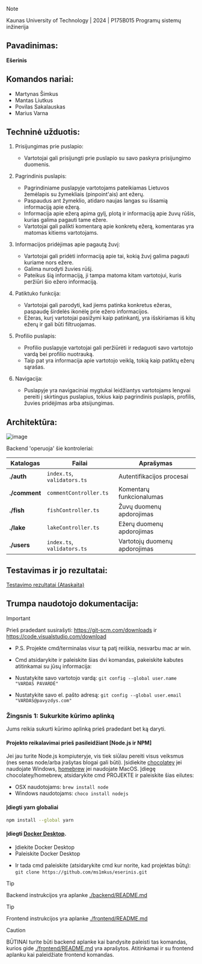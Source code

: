 > [!NOTE]
> Kaunas University of Technology | 2024 | P175B015 Programų sistemų inžinerija

## Pavadinimas:
  **Ešerinis**

## Komandos nariai:
  - Martynas Šimkus
  - Mantas Liutkus
  - Povilas Sakalauskas
  - Marius Varna

## Techninė užduotis:

1. Prisijungimas prie puslapio:

   - Vartotojai gali prisijungti prie puslapio su savo paskyra prisijungimo duomenis.
2. Pagrindinis puslapis:

   - Pagrindiniame puslapyje vartotojams pateikiamas Lietuvos žemėlapis su žymekliais (pinpoint'ais) ant ežerų.
   - Paspaudus ant žymeklio, atidaro naujas langas su išsamią informaciją apie ežerą.
   - Informacija apie ežerą apima gylį, plotą ir informaciją apie žuvų rūšis, kurias galima pagauti tame ežere.
   - Vartotojai gali palikti komentarą apie konkretų ežerą, komentaras yra matomas kitiems vartotojams.
3. Informacijos pridėjimas apie pagautą žuvį:

   - Vartotojai gali pridėti informaciją apie tai, kokią žuvį galima pagauti kuriame nors ežere.
   - Galima nurodyti žuvies rūšį.
   - Pateikus šią informaciją, ji tampa matoma kitam vartotojui, kuris peržiūri šio ežero informaciją.
4. Patiktuko funkcija:

   - Vartotojai gali parodyti, kad jiems patinka konkretus ežeras, paspaudę širdelės ikonėlę prie ežero informacijos.
   - Ežeras, kurį vartotojai pasižymi kaip patinkantį, yra išskiriamas iš kitų ežerų ir gali būti filtruojamas.
5. Profilio puslapis:

   - Profilio puslapyje vartotojai gali peržiūrėti ir redaguoti savo vartotojo vardą bei profilio nuotrauką.
   - Taip pat yra informacija apie vartotojo veiklą, tokią kaip patiktų ežerų sąrašas.
6. Navigacija:

   - Puslapyje yra navigaciniai mygtukai leidžiantys vartotojams lengvai pereiti į skirtingus puslapius, tokius kaip pagrindinis puslapis, profilis, žuvies pridėjimas arba atsijungimas.

## Architektūra:
![image](https://github.com/ms1mkus/eserinis/assets/73387448/c9805a31-b4a5-4b07-831c-12a807025a93)

Backend 'operuoja' šie kontroleriai:

| Katalogas       | Failai                       | Aprašymas                             |
|-----------------|------------------------------|--------------------------------------|
| **./auth**      | `index.ts`, `validators.ts`  | Autentifikacijos procesai            |
| **./comment**   | `commentController.ts`       | Komentarų funkcionalumas             |
| **./fish**      | `fishController.ts`          | Žuvų duomenų apdorojimas             |
| **./lake**      | `lakeController.ts`          | Ežerų duomenų apdorojimas            |
| **./users**     | `index.ts`, `validators.ts`  | Vartotojų duomenų apdorojimas        |


## Testavimas ir jo rezultatai:

[Testavimo rezultatai (Ataskaita)](./Unit_Tests.pdf)

## Trumpa naudotojo dokumentacija:

> [!IMPORTANT]
> Prieš pradedant susirašyti: https://git-scm.com/downloads ir https://code.visualstudio.com/download 
  
  * P.S. Projekte cmd/terminalas visur tą patį reiškia, nesvarbu mac ar win.
  
  * Cmd atsidarykite ir paleiskite šias dvi komandas, pakeiskite kabutes atitinkamai su jūsų informacija:
  
  * Nustatykite savo vartotojo vardą: `git config --global user.name "VARDAS PAVARDĖ"`
  * Nustatykite savo el. pašto adresą: `git config --global user.email "VARDAS@pavyzdys.com"`
  
  ### Žingsnis 1: Sukurkite kūrimo aplinką
  
  Jums reikia sukurti kūrimo aplinką prieš pradedant bet ką daryti.
  
  #### Projekto reikalavimai prieš pasileidžiant [Node.js ir NPM]
  Jei jau turite Node.js kompiuteryje, vis tiek siūlau pereiti visus veiksmus (nes senas node/arba įrašytas blogai gali būti).
  Įsidiekite [chocolatey](https://chocolatey.org/install) jei naudojate Windows, [homebrew](http://brew.sh) jei naudojate MacOS.
  Įdiegę chocolatey/homebrew, atsidarykite cmd PROJEKTE ir paleiskite šias eilutes:
  
  - OSX naudotojams: `brew install node`
  - Windows naudotojams: `choco install nodejs`
  
  #### Įdiegti yarn globaliai
  
  ```bash
  npm install --global yarn
  ```
  
  #### Įdiegti [Docker Desktop](https://www.docker.com/products/docker-desktop).
  
  - Įdiekite Docker Desktop
  - Paleiskite Docker Desktop
  
  * Ir tada cmd paleiskite (atsidarykite cmd kur norite, kad projektas būtų): `git clone https://github.com/ms1mkus/eserinis.git`

> [!TIP]
> Backend instrukcijos yra aplanke [./backend/README.md](./backend/README.md)

> [!TIP]
> Frontend instrukcijos yra aplanke [./frontend/README.md](./frontend/README.md)

> [!CAUTION]
> BŪTINAI turite būti backend aplanke kai bandysite paleisti tas komandas, kurios gide [./frontend/README.md](./frontend/README.md) yra aprašytos.
  Atitinkamai ir su frontend aplanku kai paleidžiate frontend komandas.
